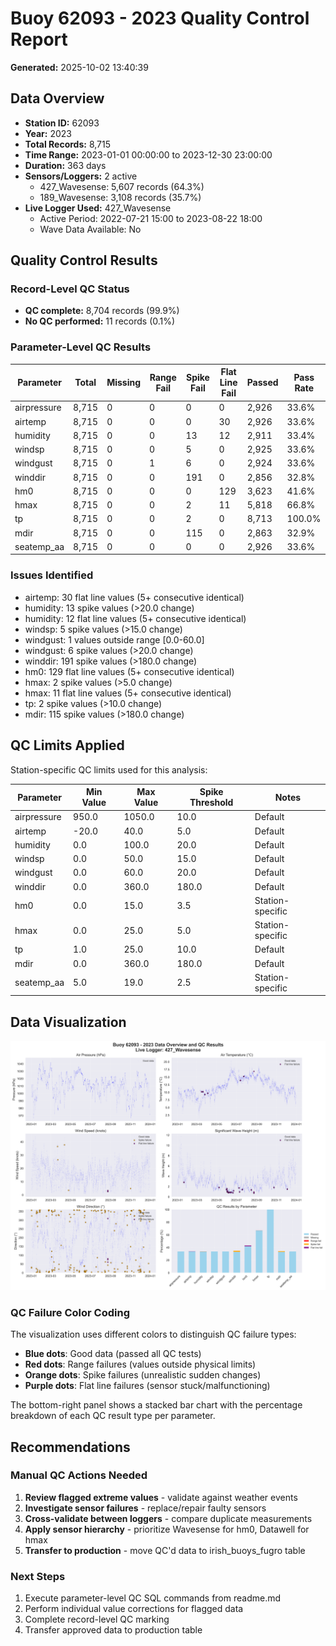 # Buoy 62093 - 2023 Quality Control Report

**Generated:** 2025-10-02 13:40:39

## Data Overview

- **Station ID:** 62093
- **Year:** 2023
- **Total Records:** 8,715
- **Time Range:** 2023-01-01 00:00:00 to 2023-12-30 23:00:00
- **Duration:** 363 days
- **Sensors/Loggers:** 2 active
  - 427_Wavesense: 5,607 records (64.3%)
  - 189_Wavesense: 3,108 records (35.7%)
- **Live Logger Used:** 427_Wavesense
  - Active Period: 2022-07-21 15:00 to 2023-08-22 18:00
  - Wave Data Available: No

## Quality Control Results

### Record-Level QC Status

- **QC complete:** 8,704 records (99.9%)
- **No QC performed:** 11 records (0.1%)

### Parameter-Level QC Results

| Parameter | Total | Missing | Range Fail | Spike Fail | Flat Line Fail | Passed | Pass Rate |
|-----------|--------|---------|------------|------------|----------------|--------|-----------|
| airpressure | 8,715 | 0 | 0 | 0 | 0 | 2,926 | 33.6% |
| airtemp | 8,715 | 0 | 0 | 0 | 30 | 2,926 | 33.6% |
| humidity | 8,715 | 0 | 0 | 13 | 12 | 2,911 | 33.4% |
| windsp | 8,715 | 0 | 0 | 5 | 0 | 2,925 | 33.6% |
| windgust | 8,715 | 0 | 1 | 6 | 0 | 2,924 | 33.6% |
| winddir | 8,715 | 0 | 0 | 191 | 0 | 2,856 | 32.8% |
| hm0 | 8,715 | 0 | 0 | 0 | 129 | 3,623 | 41.6% |
| hmax | 8,715 | 0 | 0 | 2 | 11 | 5,818 | 66.8% |
| tp | 8,715 | 0 | 0 | 2 | 0 | 8,713 | 100.0% |
| mdir | 8,715 | 0 | 0 | 115 | 0 | 2,863 | 32.9% |
| seatemp_aa | 8,715 | 0 | 0 | 0 | 0 | 2,926 | 33.6% |

### Issues Identified

- airtemp: 30 flat line values (5+ consecutive identical)
- humidity: 13 spike values (>20.0 change)
- humidity: 12 flat line values (5+ consecutive identical)
- windsp: 5 spike values (>15.0 change)
- windgust: 1 values outside range [0.0-60.0]
- windgust: 6 spike values (>20.0 change)
- winddir: 191 spike values (>180.0 change)
- hm0: 129 flat line values (5+ consecutive identical)
- hmax: 2 spike values (>5.0 change)
- hmax: 11 flat line values (5+ consecutive identical)
- tp: 2 spike values (>10.0 change)
- mdir: 115 spike values (>180.0 change)

## QC Limits Applied

Station-specific QC limits used for this analysis:

| Parameter | Min Value | Max Value | Spike Threshold | Notes |
|-----------|-----------|-----------|-----------------|-------|
| airpressure | 950.0 | 1050.0 | 10.0 | Default |
| airtemp | -20.0 | 40.0 | 5.0 | Default |
| humidity | 0.0 | 100.0 | 20.0 | Default |
| windsp | 0.0 | 50.0 | 15.0 | Default |
| windgust | 0.0 | 60.0 | 20.0 | Default |
| winddir | 0.0 | 360.0 | 180.0 | Default |
| hm0 | 0.0 | 15.0 | 3.5 | Station-specific |
| hmax | 0.0 | 25.0 | 5.0 | Station-specific |
| tp | 1.0 | 25.0 | 10.0 | Default |
| mdir | 0.0 | 360.0 | 180.0 | Default |
| seatemp_aa | 5.0 | 19.0 | 2.5 | Station-specific |

## Data Visualization

![QC Overview](buoy_62093_2023_qc_overview.png)

### QC Failure Color Coding

The visualization uses different colors to distinguish QC failure types:

- **Blue dots**: Good data (passed all QC tests)
- **Red dots**: Range failures (values outside physical limits)
- **Orange dots**: Spike failures (unrealistic sudden changes)
- **Purple dots**: Flat line failures (sensor stuck/malfunctioning)

The bottom-right panel shows a stacked bar chart with the percentage breakdown of each QC result type per parameter.

## Recommendations

### Manual QC Actions Needed

1. **Review flagged extreme values** - validate against weather events
2. **Investigate sensor failures** - replace/repair faulty sensors
3. **Cross-validate between loggers** - compare duplicate measurements
4. **Apply sensor hierarchy** - prioritize Wavesense for hm0, Datawell for hmax
5. **Transfer to production** - move QC'd data to irish_buoys_fugro table

### Next Steps

1. Execute parameter-level QC SQL commands from readme.md
2. Perform individual value corrections for flagged data
3. Complete record-level QC marking
4. Transfer approved data to production table

